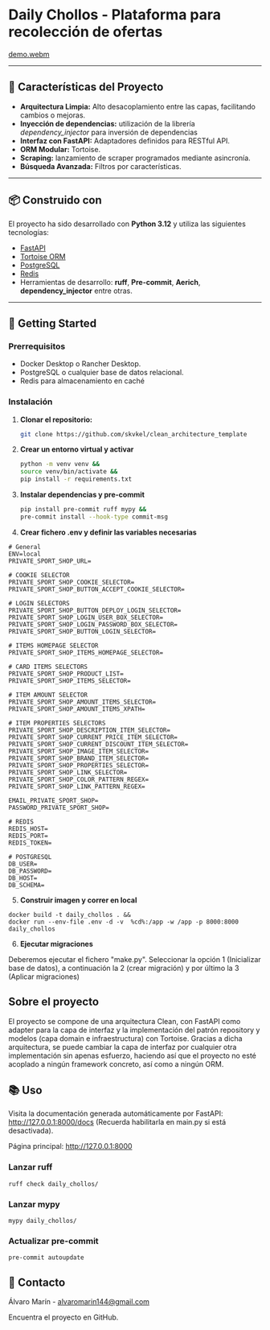 # Daily Chollos - Plataforma para recolección de ofertas
[demo.webm](https://github.com/user-attachments/assets/aff965a4-a92e-4c06-a6a4-6b1278051acd)

---

## 🌟 Características del Proyecto

- **Arquitectura Limpia:** Alto desacoplamiento entre las capas, facilitando cambios o mejoras.
- **Inyección de dependencias:** utilización de la librería _dependency_injector_ para inversión de dependencias
- **Interfaz con FastAPI:** Adaptadores definidos para RESTful API.
- **ORM Modular:** Tortoise.
- **Scraping:** lanzamiento de scraper programados mediante asincronía. 
- **Búsqueda Avanzada:** Filtros por características.

---

## 📦 Construido con  

El proyecto ha sido desarrollado con **Python 3.12** y utiliza las siguientes tecnologías:  

- [FastAPI](https://fastapi.tiangolo.com/)
- [Tortoise ORM](https://tortoise-orm.readthedocs.io/)
- [PostgreSQL](https://www.postgresql.org/)
- [Redis](https://redis.io/)
- Herramientas de desarrollo: **ruff**, **Pre-commit**, **Aerich**, **dependency_injector** entre otras.

---

## 🚀 Getting Started

### Prerrequisitos

- Docker Desktop o Rancher Desktop.
- PostgreSQL o cualquier base de datos relacional.
- Redis para almacenamiento en caché 

### Instalación  

1. **Clonar el repositorio:**  
   ```bash
   git clone https://github.com/skvkel/clean_architecture_template
2. **Crear un entorno virtual y activar**
   ```bash
   python -m venv venv &&
   source venv/bin/activate &&
   pip install -r requirements.txt
3. **Instalar dependencias y pre-commit**
   ```bash
   pip install pre-commit ruff mypy &&
   pre-commit install --hook-type commit-msg
4. **Crear fichero .env y definir las variables necesarias**
````
# General
ENV=local
PRIVATE_SPORT_SHOP_URL=

# COOKIE SELECTOR
PRIVATE_SPORT_SHOP_COOKIE_SELECTOR=
PRIVATE_SPORT_SHOP_BUTTON_ACCEPT_COOKIE_SELECTOR=

# LOGIN SELECTORS
PRIVATE_SPORT_SHOP_BUTTON_DEPLOY_LOGIN_SELECTOR=
PRIVATE_SPORT_SHOP_LOGIN_USER_BOX_SELECTOR=
PRIVATE_SPORT_SHOP_LOGIN_PASSWORD_BOX_SELECTOR=
PRIVATE_SPORT_SHOP_BUTTON_LOGIN_SELECTOR=

# ITEMS HOMEPAGE SELECTOR
PRIVATE_SPORT_SHOP_ITEMS_HOMEPAGE_SELECTOR=

# CARD ITEMS SELECTORS
PRIVATE_SPORT_SHOP_PRODUCT_LIST=
PRIVATE_SPORT_SHOP_ITEMS_SELECTOR=

# ITEM AMOUNT SELECTOR
PRIVATE_SPORT_SHOP_AMOUNT_ITEMS_SELECTOR=
PRIVATE_SPORT_SHOP_AMOUNT_ITEMS_XPATH=

# ITEM PROPERTIES SELECTORS
PRIVATE_SPORT_SHOP_DESCRIPTION_ITEM_SELECTOR=
PRIVATE_SPORT_SHOP_CURRENT_PRICE_ITEM_SELECTOR=
PRIVATE_SPORT_SHOP_CURRENT_DISCOUNT_ITEM_SELECTOR=
PRIVATE_SPORT_SHOP_IMAGE_ITEM_SELECTOR=
PRIVATE_SPORT_SHOP_BRAND_ITEM_SELECTOR=
PRIVATE_SPORT_SHOP_PROPERTIES_SELECTOR=
PRIVATE_SPORT_SHOP_LINK_SELECTOR=
PRIVATE_SPORT_SHOP_COLOR_PATTERN_REGEX=
PRIVATE_SPORT_SHOP_LINK_PATTERN_REGEX=

EMAIL_PRIVATE_SPORT_SHOP=
PASSWORD_PRIVATE_SPORT_SHOP=

# REDIS
REDIS_HOST=
REDIS_PORT=
REDIS_TOKEN=

# POSTGRESQL
DB_USER=
DB_PASSWORD=
DB_HOST=
DB_SCHEMA=
````
5. **Construir imagen y correr en local**
```shell
docker build -t daily_chollos . &&
docker run --env-file .env -d -v  %cd%:/app -w /app -p 8000:8000 daily_chollos 
```
6. **Ejecutar migraciones**

Deberemos ejecutar el fichero "make.py". Seleccionar la opción 1 (Inicializar base de datos),
a continuación la 2 (crear migración) y por último la 3 (Aplicar migraciones)

## Sobre el proyecto
El proyecto se compone de una arquitectura Clean, con FastAPI como 
adapter para la capa de interfaz y la implementación del patrón repository y 
modelos (capa domain e infraestructura) con Tortoise.
Gracias a dicha arquitectura, se puede cambiar la capa de interfaz por cualquier
otra implementación sin apenas esfuerzo, haciendo así que el proyecto no esté
acoplado a ningún framework concreto, así como a ningún ORM.

## 📚 Uso
Visita la documentación generada automáticamente por FastAPI:
http://127.0.0.1:8000/docs
(Recuerda habilitarla en main.py si está desactivada).

Página principal:
http://127.0.0.1:8000

### Lanzar ruff
````shell
ruff check daily_chollos/
````
### Lanzar mypy
````shell
mypy daily_chollos/
````
### Actualizar pre-commit
````shell
pre-commit autoupdate
````

## 🤝 Contacto
Álvaro Marín - alvaromarin144@gmail.com

Encuentra el proyecto en GitHub.
